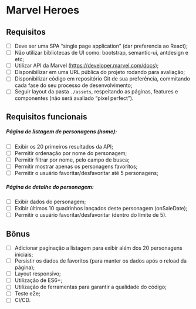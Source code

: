 # Marvel Heroes

## Requisitos

- [ ] Deve ser uma SPA “single page application” (dar preferencia ao React);
- [ ] Não utilizar bibliotecas de UI como: bootstrap, semantic-ui, antdesign e etc;
- [ ] Utilizar API da Marvel (https://developer.marvel.com/docs);
- [ ] Disponibilizar em uma URL pública do projeto rodando para avaliação;
- [ ] Disponibilizar código em repositório Git de sua preferência, commitando cada fase do seu processo de desenvolvimento;
- [ ] Seguir layout da pasta `./assets`, respeitando as páginas, features e componentes (não será avaliado “pixel perfect”).

## Requisitos funcionais

##### Página de listagem de personagens (home):

- [ ] Exibir os 20 primeiros resultados da API;
- [ ] Permitir ordenação por nome do personagem;
- [ ] Permitir filtrar por nome, pelo campo de busca;
- [ ] Permitir mostrar apenas os personagens favoritos;
- [ ] Permitir o usuário favoritar/desfavoritar até 5 personagens;
  
##### Página de detalhe do personagem:

- [ ] Exibir dados do personagem;
- [ ] Exibir últimos 10 quadrinhos lançados deste personagem (onSaleDate);
- [ ] Permitir o usuário favoritar/desfavoritar (dentro do limite de 5).
  
## Bônus

- [ ] Adicionar paginação a listagem para exibir além dos 20 personagens iniciais;
- [ ] Persistir os dados de favoritos (para manter os dados após o reload da página);
- [ ] Layout responsivo;
- [ ] Utilização de ES6+;
- [ ] Utilização de ferramentas para garantir a qualidade do código;
- [ ] Teste e2e;
- [ ] CI/CD.
